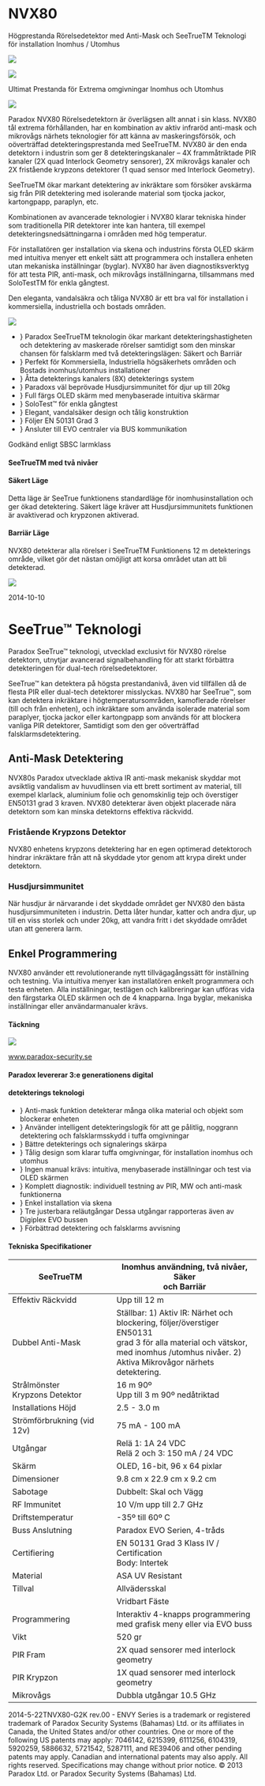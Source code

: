 # NVX80

Högprestanda Rörelsedetektor med Anti-Mask och SeeTrueTM Teknologi för installation Inomhus / Utomhus

![](_page_0_Picture_2.jpeg)

![](_page_0_Picture_3.jpeg)

Ultimat Prestanda för Extrema omgivningar Inomhus och Utomhus

![](_page_0_Picture_5.jpeg)

Paradox NVX80 Rörelsedetektorn är överlägsen allt annat i sin klass. NVX80 tål extrema förhållanden, har en kombination av aktiv infraröd anti-mask och mikrovågs närhets teknologier för att känna av maskeringsförsök, och oöverträffad detekteringsprestanda med SeeTrueTM. NVX80 är den enda detektorn i industrin som ger 8 detekteringskanaler – 4X frammåtriktade PIR kanaler (2X quad Interlock Geometry sensorer), 2X mikrovågs kanaler och 2X fristående krypzons detektorer (1 quad sensor med Interlock Geometry).

SeeTrueTM ökar markant detektering av inkräktare som försöker avskärma sig från PIR detektering med isolerande material som tjocka jackor, kartongpapp, paraplyn, etc.

Kombinationen av avancerade teknologier i NVX80 klarar tekniska hinder som traditionella PIR detektorer inte kan hantera, till exempel detekteringsnedsättningarna i områden med hög temperatur.

För installatören ger installation via skena och industrins första OLED skärm med intuitiva menyer ett enkelt sätt att programmera och installera enheten utan mekaniska inställningar (byglar). NVX80 har även diagnostiksverktyg för att testa PIR, anti-mask, och mikrovågs inställningarna, tillsammans med SoloTestTM för enkla gångtest.

Den eleganta, vandalsäkra och tåliga NVX80 är ett bra val för installation i kommersiella, industriella och bostads områden.

![](_page_0_Picture_12.jpeg)

- } Paradox SeeTrueTM teknologin ökar markant detekteringshastigheten och detektering av maskerade rörelser samtidigt som den minskar chansen för falsklarm med två detekteringslägen: Säkert och Barriär
- } Perfekt för Kommersiella, Industriella högsäkerhets områden och Bostads inomhus/utomhus installationer
- } Åtta detekterings kanalers (8X) detekterings system
- } Paradoxs väl beprövade Husdjursimmunitet för djur up till 20kg
- } Full färgs OLED skärm med menybaserade intuitiva skärmar
- } SoloTest™ för enkla gångtest
- } Elegant, vandalsäker design och tålig konstruktion
- } Följer EN 50131 Grad 3
- } Ansluter till EVO centraler via BUS kommunikation

Godkänd enligt SBSC larmklass

#### SeeTrueTM med två nivåer

#### Säkert Läge

Detta läge är SeeTrue funktionens standardläge för inomhusinstallation och ger ökad detektering. Säkert läge kräver att Husdjursimmunitets funktionen är avaktiverad och krypzonen aktiverad.

#### Barriär Läge

NVX80 detekterar alla rörelser i SeeTrueTM Funktionens 12 m detekterings område, vilket gör det nästan omöjligt att korsa området utan att bli detekterad.

![](_page_0_Picture_28.jpeg)

2014-10-10

# SeeTrue™ Teknologi

Paradox SeeTrue™ teknologi, utvecklad exclusivt för NVX80 rörelse detektorn, utnytjar avancerad signalbehandling för att starkt förbättra detekteringen för dual-tech rörelsedetektorer.

SeeTrue™ kan detektera på högsta prestandanivå, även vid tillfällen då de flesta PIR eller dual-tech detektorer misslyckas. NVX80 har SeeTrue™, som kan detektera inkräktare i högtemperatursområden, kamoflerade rörelser (till och från enheten), och inkräktare som använda isolerade material som paraplyer, tjocka jackor eller kartongpapp som används för att blockera vanliga PIR detektorer, Samtidigt som den ger oöverträffad falsklarmsdetektering.

## Anti-Mask Detektering

NVX80s Paradox utvecklade aktiva IR anti-mask mekanisk skyddar mot avsiktlig vandalism av huvudlinsen via ett brett sortiment av material, till exempel klarlack, aluminium folie och genomskinlig tejp och överstiger EN50131 grad 3 kraven. NVX80 detekterar även objekt placerade nära detektorn som kan minska detektorns effektiva räckvidd.

### Fristående Krypzons Detektor

NVX80 enhetens krypzons detektering har en egen optimerad detektoroch hindrar inkräktare från att nå skyddade ytor genom att krypa direkt under detektorn.

### Husdjursimmunitet

När husdjur är närvarande i det skyddade området ger NVX80 den bästa husdjursimmuniteten i industrin. Detta låter hundar, katter och andra djur, up till en viss storlek och under 20kg, att vandra fritt i det skyddade området utan att generera larm.

## Enkel Programmering

NVX80 använder ett revolutionerande nytt tillvägagångssätt för inställning och testning. Via intuitiva menyer kan installatören enkelt programmera och testa enheten. Alla inställningar, testlägen och kalibreringar kan utföras vida den färgstarka OLED skärmen och de 4 knapparna. Inga byglar, mekaniska inställningar eller användarmanualer krävs.

#### Täckning

![](_page_1_Figure_12.jpeg)

www.paradox-security.se

#### Paradox levererar 3:e generationens digital

#### detekterings teknologi

- } Anti-mask funktion detekterar många olika material och objekt som blockerar enheten
- } Använder intelligent detekteringslogik för att ge pålitlig, noggrann detektering och falsklarmsskydd i tuffa omgivningar
- } Bättre detekterings och signalerings skärpa
- } Tålig design som klarar tuffa omgivningar, för installation inomhus och utomhus
- } Ingen manual krävs: intuitiva, menybaserade inställningar och test via OLED skärmen
- } Komplett diagnostik: individuell testning av PIR, MW och anti-mask funktionerna
- } Enkel installation via skena
- } Tre justerbara reläutgångar Dessa utgångar rapporteras även av Digiplex EVO bussen
- } Förbättrad detektering och falsklarms avvisning

#### Tekniska Specifikationer

| SeeTrueTM                         | Inomhus användning, två nivåer, Säker<br>och Barriär                                                                                                                                             |
|-----------------------------------|--------------------------------------------------------------------------------------------------------------------------------------------------------------------------------------------------|
| Effektiv Räckvidd                 | Upp till 12 m                                                                                                                                                                                    |
| Dubbel Anti-Mask                  | Ställbar: 1) Aktiv IR: Närhet och<br>blockering, följer/överstiger EN50131<br>grad 3 för alla material och vätskor,<br>med inomhus /utomhus nivåer. 2)<br>Aktiva Mikrovågor närhets detektering. |
| Strålmönster<br>Krypzons Detektor | 16 m 90º<br>Upp till 3 m 90º nedåtriktad                                                                                                                                                         |
| Installations Höjd                | 2.5 - 3.0 m                                                                                                                                                                                      |
| Strömförbrukning (vid 12v)        | 75 mA - 100 mA                                                                                                                                                                                   |
| Utgångar                          | Relä 1: 1A 24 VDC<br>Relä 2 och 3: 150 mA / 24 VDC                                                                                                                                               |
| Skärm                             | OLED, 16-bit, 96 x 64 pixlar                                                                                                                                                                     |
| Dimensioner                       | 9.8 cm x 22.9 cm x 9.2 cm                                                                                                                                                                        |
| Sabotage                          | Dubbelt: Skal och Vägg                                                                                                                                                                           |
| RF Immunitet                      | 10 V/m upp till 2.7 GHz                                                                                                                                                                          |
| Driftstemperatur                  | -35º till 60º C                                                                                                                                                                                  |
| Buss Anslutning                   | Paradox EVO Serien, 4-tråds                                                                                                                                                                      |
| Certifiering                      | EN 50131 Grad 3 Klass IV /<br>Certification<br>Body: Intertek                                                                                                                                    |
| Material                          | ASA UV Resistant                                                                                                                                                                                 |
| Tillval                           | Allvädersskal                                                                                                                                                                                    |
|                                   | Vridbart Fäste                                                                                                                                                                                   |
| Programmering                     | Interaktiv 4-knapps programmering<br>med grafisk meny eller via EVO buss                                                                                                                         |
| Vikt                              | 520 gr                                                                                                                                                                                           |
| PIR Fram                          | 2X quad sensorer med interlock<br>geometry                                                                                                                                                       |
| PIR Krypzon                       | 1X quad sensorer med interlock<br>geometry                                                                                                                                                       |
| Mikrovågs                         | Dubbla utgångar 10.5 GHz                                                                                                                                                                         |

2014-5-22TNVX80-G2K rev.00 - ENVY Series is a trademark or registered trademark of Paradox Security Systems (Bahamas) Ltd. or its affiliates in Canada, the United States and/or other countries. One or more of the following US patents may apply: 7046142, 6215399, 6111256, 6104319, 5920259, 5886632, 5721542, 5287111, and RE39406 and other pending patents may apply. Canadian and international patents may also apply. All rights reserved. Specifications may change without prior notice. © 2013 Paradox Ltd. or Paradox Security Systems (Bahamas) Ltd.